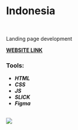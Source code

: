 <h1>Indonesia</h1>
<br>
<p>Landing page development</p>
<a href="https://alinaharakh.github.io/indonesia/"><strong>WEBSITE LINK</strong></a>
<br>
<h3>Tools:</h3>
<ul>
  <li>
    <em>
      <strong>HTML</strong>
    </em>
  </li>
    <li>
    <em>
      <strong>CSS</strong>
    </em>
  </li>
    <li>
    <em>
      <strong>JS</strong>
    </em>
  </li>
  <li>
    <em>
      <strong>SLICK</strong>
    </em>
  </li>
    <li>
    <em>
      <strong>Figma</strong>
    </em>
  </li>
</ul>
<br>
<img src="https://github.com/AlinaHarakh/public-images/raw/main/QWERy.jpg">
